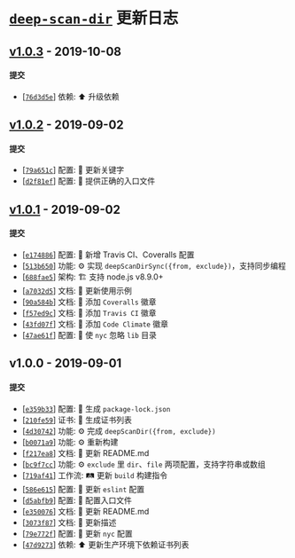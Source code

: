 # [`deep-scan-dir`][deep-scan-dir] 更新日志

## [v1.0.3](https://github.com/iTonyYo/deep-scan-dir/compare/v1.0.2...v1.0.3) - 2019-10-08

#### 提交

- [[`76d3d5e`](https://github.com/iTonyYo/deep-scan-dir/commit/76d3d5e5876e9cddcbac621c64a45a83306e394b)] 依赖: :arrow_up: 升级依赖
## [v1.0.2](https://github.com/iTonyYo/deep-scan-dir/compare/v1.0.1...v1.0.2) - 2019-09-02

#### 提交

- [[`79a651c`](https://github.com/iTonyYo/deep-scan-dir/commit/79a651cac98589f1f81b80ee0395c441a84ad7cc)] 配置: :wrench: 更新关键字
- [[`d2f81ef`](https://github.com/iTonyYo/deep-scan-dir/commit/d2f81ef94c0f930ae18e9baad34876261c683bc9)] 配置: :wrench: 提供正确的入口文件
## [v1.0.1](https://github.com/iTonyYo/deep-scan-dir/compare/v1.0.0...v1.0.1) - 2019-09-02

#### 提交

- [[`e174886`](https://github.com/iTonyYo/deep-scan-dir/commit/e174886d27d28058d10eabc4a9e3150b8d783466)] 配置: :wrench: 新增 Travis CI、Coveralls 配置
- [[`513b650`](https://github.com/iTonyYo/deep-scan-dir/commit/513b6504309e9809442801bf24f377d5f264ee1a)] 功能: :gear: 实现 `deepScanDirSync({from, exclude})`，支持同步编程
- [[`688fae5`](https://github.com/iTonyYo/deep-scan-dir/commit/688fae5ce213526cb14329affe615b307a58eb4b)] 架构: :building_construction: 支持 node.js v8.9.0+
- [[`a7032d5`](https://github.com/iTonyYo/deep-scan-dir/commit/a7032d53d1937ab57f4d36b73cbf53dc79c15839)] 文档: :memo: 更新使用示例
- [[`90a584b`](https://github.com/iTonyYo/deep-scan-dir/commit/90a584b0bd80ca03713780282da3c35f2bcc622d)] 文档: :memo: 添加 `Coveralls` 徽章
- [[`f57ed9c`](https://github.com/iTonyYo/deep-scan-dir/commit/f57ed9c52814db1f6abebdedef22cfcaa98a63ca)] 文档: :memo: 添加 `Travis CI` 徽章
- [[`43fd07f`](https://github.com/iTonyYo/deep-scan-dir/commit/43fd07f3a3d2cd3b335af3095ca406211a55aa94)] 文档: :memo: 添加 `Code Climate` 徽章
- [[`47ae61f`](https://github.com/iTonyYo/deep-scan-dir/commit/47ae61fe25f96b2cfc1d3ccbd5095b1f010d5c71)] 配置: :wrench: 使 `nyc` 忽略 `lib` 目录
## v1.0.0 - 2019-09-01

#### 提交

- [[`e359b33`](https://github.com/iTonyYo/deep-scan-dir/commit/e359b33c43265f2c4ec888ee18dc0def828ea802)] 配置: :wrench: 生成 `package-lock.json`
- [[`210fe59`](https://github.com/iTonyYo/deep-scan-dir/commit/210fe590d9580970a59ba10c40d10f766e72a091)] 证书: :page_facing_up: 生成证书列表
- [[`4d30742`](https://github.com/iTonyYo/deep-scan-dir/commit/4d30742c91e078e3bb332e0a3601dd33808df950)] 功能: :gear: 完成 `deepScanDir({from, exclude})`
- [[`b0071a9`](https://github.com/iTonyYo/deep-scan-dir/commit/b0071a939fa2dfcd3d735459cf14e7f1ba5bfeaa)] 功能: :gear: 重新构建
- [[`f217ea8`](https://github.com/iTonyYo/deep-scan-dir/commit/f217ea8f6009edbc56ff6deaa9c02d14bb546e0a)] 文档: :memo: 更新 README.md
- [[`bc9f7cc`](https://github.com/iTonyYo/deep-scan-dir/commit/bc9f7cc29795cea67f72028659e57854d9a442e4)] 功能: :gear: `exclude` 里 `dir`、`file` 两项配置，支持字符串或数组
- [[`719af41`](https://github.com/iTonyYo/deep-scan-dir/commit/719af4152b9a892255b6bf748cbcc7debd1ada5f)] 工作流: :railway_track: 更新 `build` 构建指令
- [[`586e615`](https://github.com/iTonyYo/deep-scan-dir/commit/586e615f1ffec960aac5e48451d69c59572160c7)] 配置: :wrench: 更新 `eslint` 配置
- [[`d5abfb9`](https://github.com/iTonyYo/deep-scan-dir/commit/d5abfb96c1d4c166b404dc6d3574b2f73734935d)] 配置: :wrench: 配置入口文件
- [[`e350076`](https://github.com/iTonyYo/deep-scan-dir/commit/e350076634711d8df9be69fa779920235c7cf2c3)] 文档: :memo: 更新 README.md
- [[`3073f87`](https://github.com/iTonyYo/deep-scan-dir/commit/3073f876c1625772873478060a7d06106e27b557)] 文档: :memo: 更新描述
- [[`79e772f`](https://github.com/iTonyYo/deep-scan-dir/commit/79e772f4ee691ba0e893937bb13beb75915002d2)] 配置: :wrench: 更新 `nyc` 配置
- [[`47d9273`](https://github.com/iTonyYo/deep-scan-dir/commit/47d927345914e43530289361c8c00599a5829aee)] 依赖: :arrow_up: 更新生产环境下依赖证书列表

[deep-scan-dir]: https://git.io/fjp3u
